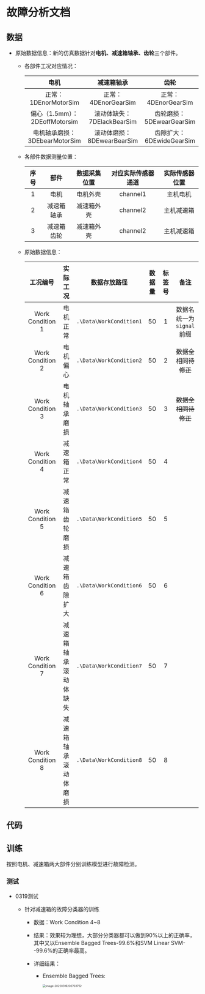 # 故障分析文档

## 数据

* 原始数据信息：新的仿真数据针对**电机、减速箱轴承、齿轮**三个部件。

  * 各部件工况对应情况：

    |             电机              |         减速箱轴承         |           齿轮           |
    | :---------------------------: | :------------------------: | :----------------------: |
    |     正常：1DEnorMotorSim      |    正常：4DEnorGearSim     |   正常：4DEnorGearSim    |
    | 偏心（1.5mm）：2DEoffMotorsim | 滚动体缺失：7DElackBearSim | 齿轮磨损：5DEwearGearSim |
    | 电机轴承磨损：3DEbearMotorSim | 滚动体磨损：8DEwearBearSim | 齿隙扩大：6DEwideGearSim |

  * 各部件数据测量位置：

    | 序号 |    部件    | 数据采集位置 | 对应实际传感器通道 | 实际传感器位置 |
    | :--: | :--------: | :----------: | :----------------: | :------------: |
    |  1   |    电机    |   电机外壳   |      channel1      |    主机电机    |
    |  2   | 减速箱轴承 |  减速箱外壳  |      channel2      |   主机减速箱   |
    |  3   | 减速箱齿轮 |  减速箱外壳  |      channel2      |   主机减速箱   |

  * 原始数据信息：

    |     工况编号     |       实际工况       |      数据存放路径       | 数据量 | 标签号 |           备注           |
    | :--------------: | :------------------: | :---------------------: | :----: | :----: | :----------------------: |
    | Work Condition 1 |       电机正常       | `.\Data\WorkCondition1` |   50   |   1    | 数据名统一为`signal`前缀 |
    | Work Condition 2 |       电机偏心       | `.\Data\WorkCondition2` |   50   |   2    |   ~~数据全相同待修正~~   |
    | Work Condition 3 |     电机轴承磨损     | `.\Data\WorkCondition3` |   50   |   3    |   ~~数据全相同待修正~~   |
    | Work Condition 4 |      减速箱正常      | `.\Data\WorkCondition4` |   50   |   4    |                          |
    | Work Condition 5 |    减速箱齿轮磨损    | `.\Data\WorkCondition5` |   50   |   5    |                          |
    | Work Condition 6 |    减速箱齿隙扩大    | `.\Data\WorkCondition6` |   50   |   6    |                          |
    | Work Condition 7 | 减速箱轴承滚动体缺失 | `.\Data\WorkCondition7` |   50   |   7    |                          |
    | Work Condition 8 | 减速箱轴承滚动体磨损 | `.\Data\WorkCondition8` |   50   |   8    |                          |

## 代码

## 训练

按照电机、减速箱两大部件分别训练模型进行故障检测。

### 测试

* 0319测试

  * 针对减速箱的故障分类器的训练

    * 数据：Work Condition 4~8

    * 结果：效果较为理想，大部分分类器都可以做到90%以上的正确率，其中又以Ensemble Bagged Trees-99.6%和SVM Linear SVM--99.6%的正确率最高。

    * 详细结果：

      * Ensemble Bagged Trees:

        <img src="C:\Users\96919\AppData\Roaming\Typora\typora-user-images\image-20220319202703752.png" alt="image-20220319202703752" style="zoom:50%;" />

